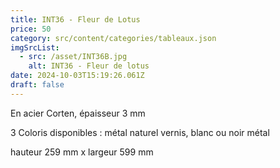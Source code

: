 ```yaml
---
title: INT36 - Fleur de Lotus
price: 50
category: src/content/categories/tableaux.json
imgSrcList:
  - src: /asset/INT36B.jpg
    alt: INT36 - Fleur de lotus
date: 2024-10-03T15:19:26.061Z
draft: false
---
```


En acier Corten, épaisseur 3 mm

3 Coloris disponibles : métal naturel vernis, blanc ou noir métal

hauteur 259 mm x largeur 599 mm
